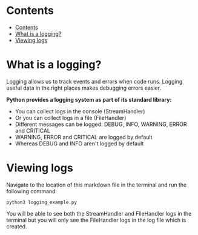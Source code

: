 Contents
==
- [Contents](#contents)
- [What is a logging?](#what-is-a-logging)
- [Viewing logs](#viewing-logs)

<!--intro-start-->
# What is a logging?
Logging allows us to track events and errors when code runs. Logging useful data in the right places makes debugging errors easier. 

**Python provides a logging system as part of its standard library:**
- You can collect logs in the console (StreamHandler)
- Or you can collect logs in a file (FileHandler)
- Different messages can be logged: DEBUG, INFO, WARNING, ERROR and CRITICAL
- WARNING, ERROR and CRITICAL are logged by default
- Whereas DEBUG and INFO aren't logged by default

# Viewing logs
Navigate to the location of this markdown file in the terminal and run the following command:

`python3 logging_example.py`

You will be able to see both the StreamHandler and FileHandler logs in the terminal but you will only see the FileHandler logs in the log file which is created.

<!--intro-end-->
